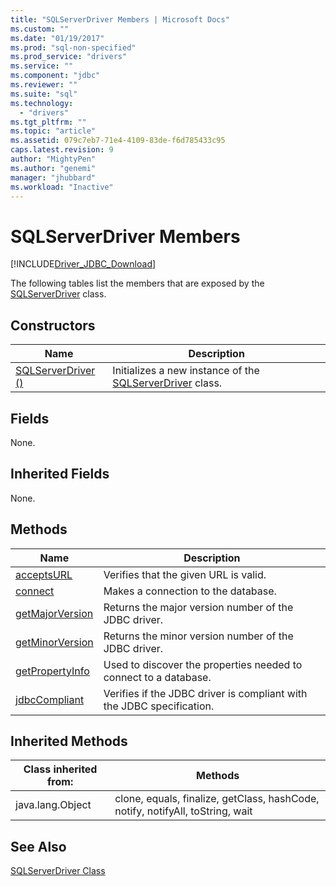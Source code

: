 ```yaml
---
title: "SQLServerDriver Members | Microsoft Docs"
ms.custom: ""
ms.date: "01/19/2017"
ms.prod: "sql-non-specified"
ms.prod_service: "drivers"
ms.service: ""
ms.component: "jdbc"
ms.reviewer: ""
ms.suite: "sql"
ms.technology: 
  - "drivers"
ms.tgt_pltfrm: ""
ms.topic: "article"
ms.assetid: 079c7eb7-71e4-4109-83de-f6d785433c95
caps.latest.revision: 9
author: "MightyPen"
ms.author: "genemi"
manager: "jhubbard"
ms.workload: "Inactive"
---
```

# SQLServerDriver Members
[!INCLUDE[Driver_JDBC_Download](../../../includes/driver_jdbc_download.md)]

  The following tables list the members that are exposed by the [SQLServerDriver](../../../connect/jdbc/reference/sqlserverdriver-class.md) class.  
  
## Constructors  
  
|Name|Description|  
|----------|-----------------|  
|[SQLServerDriver ()](../../../connect/jdbc/reference/sqlserverdriver-constructor.md)|Initializes a new instance of the [SQLServerDriver](../../../connect/jdbc/reference/sqlserverdriver-class.md) class.|  
  
## Fields  
 None.  
  
## Inherited Fields  
 None.  
  
## Methods  
  
|Name|Description|  
|----------|-----------------|  
|[acceptsURL](../../../connect/jdbc/reference/acceptsurl-method-sqlserverdriver.md)|Verifies that the given URL is valid.|  
|[connect](../../../connect/jdbc/reference/connect-method-sqlserverdriver.md)|Makes a connection to the database.|  
|[getMajorVersion](../../../connect/jdbc/reference/getmajorversion-method-sqlserverdriver.md)|Returns the major version number of the JDBC driver.|  
|[getMinorVersion](../../../connect/jdbc/reference/getminorversion-method-sqlserverdriver.md)|Returns the minor version number of the JDBC driver.|  
|[getPropertyInfo](../../../connect/jdbc/reference/getpropertyinfo-method-sqlserverdriver.md)|Used to discover the properties needed to connect to a database.|  
|[jdbcCompliant](../../../connect/jdbc/reference/jdbccompliant-method-sqlserverdriver.md)|Verifies if the JDBC driver is compliant with the JDBC specification.|  
  
## Inherited Methods  
  
|Class inherited from:|Methods|  
|---------------------------|-------------|  
|java.lang.Object|clone, equals, finalize, getClass, hashCode, notify, notifyAll, toString, wait|  
  
## See Also  
 [SQLServerDriver Class](../../../connect/jdbc/reference/sqlserverdriver-class.md)  
  
  
